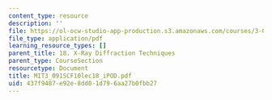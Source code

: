 ```yaml
---
content_type: resource
description: ''
file: https://ol-ocw-studio-app-production.s3.amazonaws.com/courses/3-091sc-introduction-to-solid-state-chemistry-fall-2010/437f9487e92e8dd01d796aa27b0fbb27_MIT3_091SCF10lec18_iPOD.pdf
file_type: application/pdf
learning_resource_types: []
parent_title: 18. X-Ray Diffraction Techniques
parent_type: CourseSection
resourcetype: Document
title: MIT3_091SCF10lec18_iPOD.pdf
uid: 437f9487-e92e-8dd0-1d79-6aa27b0fbb27
---
```

